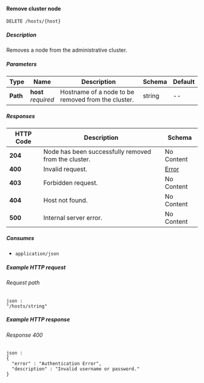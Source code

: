 
<a name="delete_hosts_host"></a>
#### Remove cluster node
```
DELETE /hosts/{host}
```


##### Description
Removes a node from the administrative cluster.


##### Parameters

|Type|Name|Description|Schema|Default|
|---|---|---|---|---|
|**Path**|**host**  <br>*required*|Hostname of a node to be removed from the cluster.|string|--|


##### Responses

|HTTP Code|Description|Schema|
|---|---|---|
|**204**|Node has been successfully removed from the cluster.|No Content|
|**400**|Invalid request.|[Error](../definitions/Error.md#error)|
|**403**|Forbidden request.|No Content|
|**404**|Host not found.|No Content|
|**500**|Internal server error.|No Content|


##### Consumes

* `application/json`


##### Example HTTP request

###### Request path
```
json :
"/hosts/string"
```


##### Example HTTP response

###### Response 400
```
json :
{
  "error" : "Authentication Error",
  "description" : "Invalid username or password."
}
```



